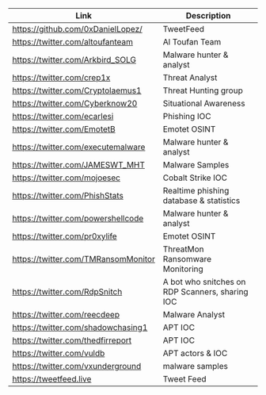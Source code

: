 |Link| Description |
| ------ | ------ |
|https://github.com/0xDanielLopez/| TweetFeed |
|https://twitter.com/altoufanteam | Al Toufan Team |
|https://twitter.com/Arkbird_SOLG| Malware hunter & analyst |
|https://twitter.com/crep1x | Threat Analyst |
|https://twitter.com/Cryptolaemus1 | Threat Hunting group |
|https://twitter.com/Cyberknow20 | Situational Awareness |
|https://twitter.com/ecarlesi | Phishing IOC |
|https://twitter.com/EmotetB | Emotet OSINT | 
|https://twitter.com/executemalware | Malware hunter & analyst |
|https://twitter.com/JAMESWT_MHT | Malware Samples |
|https://twitter.com/mojoesec | Cobalt Strike IOC |
|https://twitter.com/PhishStats | Realtime phishing database & statistics |
|https://twitter.com/powershellcode | Malware hunter & analyst |
|https://twitter.com/pr0xylife | Emotet OSINT |
|https://twitter.com/TMRansomMonitor | ThreatMon Ransomware Monitoring |
|https://twitter.com/RdpSnitch | A bot who snitches on RDP Scanners, sharing IOC |
|https://twitter.com/reecdeep | Malware Analyst | 
|https://twitter.com/shadowchasing1 | APT IOC |
|https://twitter.com/thedfirreport | APT IOC |
|https://twitter.com/vuldb | APT actors & IOC |
|https://twitter.com/vxunderground | malware samples |
|https://tweetfeed.live | Tweet Feed |
